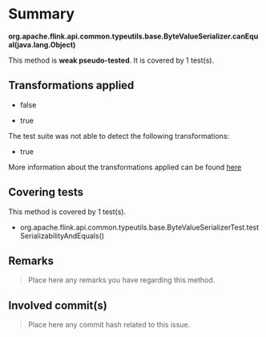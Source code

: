 # Summary
**org.apache.flink.api.common.typeutils.base.ByteValueSerializer.canEqual(java.lang.Object)**

This method is **weak pseudo-tested**.
It is covered by 1 test(s). 


## Transformations applied

- false

- true


The test suite was not able to detect the following transformations:
 * true 


More information about the transformations applied can be found [here](https://github.com/STAMP-project/pitest-descartes)

## Covering tests
This method is covered by 1 test(s).
* org.apache.flink.api.common.typeutils.base.ByteValueSerializerTest.testSerializabilityAndEquals()


## Remarks
> Place here any remarks you have regarding this method.

## Involved commit(s)

> Place here any commit hash related to this issue.
